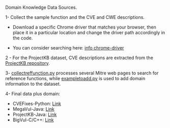 Domain Knowledge Data Sources.

1- Collect the sample function and the CVE and CWE descriptions.
- Download a specific Chrome driver that matches your browser, then place it in a particular location and change the driver path accordingly in the code.

- You can consider searching here: [info chrome-driver](https://developer.chrome.com/docs/chromedriver/downloads)

2 - For the ProjectKB dataset, CVE descriptions are extracted from the [ProjectKB repository](https://github.com/SAP/project-kb/tree/vulnerability-data/statements).

3- [collectreffunction.py]() processes several Mitre web pages to search for reference functions, while [exampletoadd.py]() is used to add domain information to the dataset.

4- Final data plus domain:
- CVEFixes-Python: [Link](https://drive.google.com/file/d/14vtngKXaBPI43aKRfd6-PoV3peDtd5XU/view?usp=sharing)
- MegaVul-Java: [Link](https://drive.google.com/file/d/14TT--A5nFHmbNSe3vfqmz930RDAhKFO1/view?usp=sharing)
- ProjectKB-Java: [Link](https://drive.google.com/file/d/1W3Truwd_kEAGYwBgHd6hRLELAeyQRBwT/view?usp=sharing)
- BigVul-C/C++: [Link](https://drive.google.com/file/d/1bIbhqCy1jlkzyXItaUrJA_mYE9kfs2Qz/view?usp=sharing)
